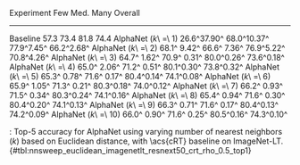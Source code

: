 Experiment                     Few         Med.        Many     Overall
---------------------  -----------  -----------  ----------  ----------
Baseline                      57.3         73.4        81.8        74.4
AlphaNet (_k_\ =\ 1)   26.6^37.90^  68.0^10.37^  77.9^7.45^  66.2^2.68^
AlphaNet (_k_\ =\ 2)   68.1^ 9.42^  66.6^ 7.36^  76.9^5.22^  70.8^4.26^
AlphaNet (_k_\ =\ 3)   64.7^ 1.62^  70.9^ 0.31^  80.0^0.26^  73.6^0.18^
AlphaNet (_k_\ =\ 4)   65.0^ 2.06^  71.2^ 0.51^  80.1^0.30^  73.8^0.32^
AlphaNet (_k_\ =\ 5)   65.3^ 0.78^  71.6^ 0.17^  80.4^0.14^  74.1^0.08^
AlphaNet (_k_\ =\ 6)   65.9^ 1.05^  71.3^ 0.21^  80.3^0.18^  74.0^0.12^
AlphaNet (_k_\ =\ 7)   66.2^ 0.93^  71.5^ 0.34^  80.3^0.24^  74.1^0.16^
AlphaNet (_k_\ =\ 8)   65.4^ 0.94^  71.6^ 0.30^  80.4^0.20^  74.1^0.13^
AlphaNet (_k_\ =\ 9)   66.3^ 0.71^  71.6^ 0.17^  80.4^0.13^  74.2^0.09^
AlphaNet (_k_\ =\ 10)  66.0^ 0.90^  71.6^ 0.25^  80.5^0.16^  74.3^0.10^

: Top-5 accuracy for AlphaNet using varying number of nearest neighbors (_k_) based on Euclidean distance, with \acs{cRT} baseline on ImageNet-LT. {#tbl:nnsweep_euclidean_imagenetlt_resnext50_crt_rho_0.5_top1}
